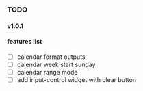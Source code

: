 ### TODO

#### v1.0.1

#### features list

- [ ] calendar format outputs
- [ ] calendar week start sunday
- [ ] calendar range mode
- [ ] add input-control widget with clear button